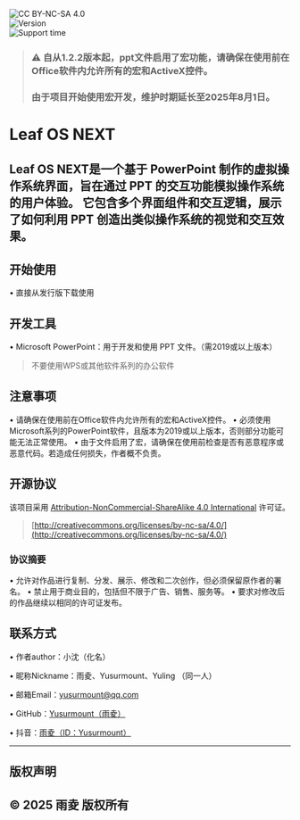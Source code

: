 ![CC BY-NC-SA 4.0][cc-by-nc-sa-shield]\
![Version](https://img.shields.io/badge/版本-Release-green) \
![Support time](https://img.shields.io/badge/终止维护日期-2025.8.1-white)

[cc-by-nc-sa]: http://creativecommons.org/licenses/by-nc-sa/4.0/
[cc-by-nc-sa-shield]: https://img.shields.io/badge/License-CC%20BY--NC--SA%204.0-lightgrey.svg
> ### :warning: 自从1.2.2版本起，ppt文件启用了宏功能，请确保在使用前在Office软件内允许所有的宏和ActiveX控件。
> ### 由于项目开始使用宏开发，维护时期延长至2025年8月1日。

# Leaf OS NEXT 
Leaf OS NEXT是一个基于 PowerPoint 制作的虚拟操作系统界面，旨在通过 PPT 的交互功能模拟操作系统的用户体验。
它包含多个界面组件和交互逻辑，展示了如何利用 PPT 创造出类似操作系统的视觉和交互效果。
---

## 开始使用
• 直接从发行版下载使用

## 开发工具
• Microsoft PowerPoint：用于开发和使用 PPT 文件。（需2019或以上版本）
> 不要使用WPS或其他软件系列的办公软件

## 注意事项
• 请确保在使用前在Office软件内允许所有的宏和ActiveX控件。
• 必须使用Microsoft系列的PowerPoint软件，且版本为2019或以上版本，否则部分功能可能无法正常使用。
• 由于文件启用了宏，请确保在使用前检查是否有恶意程序或恶意代码。若造成任何损失，作者概不负责。


## 开源协议

该项目采用 [Attribution-NonCommercial-ShareAlike 4.0 International](LICENSE) 许可证。
> [http://creativecommons.org/licenses/by-nc-sa/4.0/](http://creativecommons.org/licenses/by-nc-sa/4.0/)
### 协议摘要
• 允许对作品进行复制、分发、展示、修改和二次创作，但必须保留原作者的署名。
• 禁止用于商业目的，包括但不限于广告、销售、服务等。
• 要求对修改后的作品继续以相同的许可证发布。


## 联系方式

• 作者author：小沈（化名）

• 昵称Nickname：雨夌、Yusurmount、Yuling （同一人）

• 邮箱Email：yusurmount@qq.com

• GitHub：[Yusurmount（雨夌）](https://github.com/Yusurmount/)

• 抖音：[雨夌（ID：Yusurmount）](https://v.douyin.com/m72B2TMKGeQ/)

---
## 版权声明
© 2025 雨夌 版权所有
---
